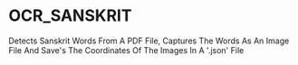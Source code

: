 # OCR_SANSKRIT
Detects Sanskrit Words From A PDF File, Captures The Words As An Image File And Save's The Coordinates Of The Images In A '.json' File
